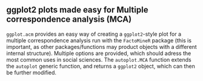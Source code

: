 ggplot2 plots made easy for Multiple correspondence analysis (MCA)
------------------------------------------------------------------

`ggplot.acm` provides an easy way of creating a `ggplot2`-style plot for a multiple correspondence analysis run with the `FactoMineR` package (this is important, as other packages/functions may product objects with a different internal structure). Multiple options are provided, which should adress the most common uses in social sciences. The `autoplot.MCA` function extends the `autoplot` generic function, and returns a `ggplot2` object, which can then be further modified. 

